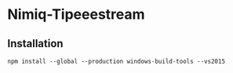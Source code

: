 # Nimiq-Tipeeestream

## Installation

    npm install --global --production windows-build-tools --vs2015
